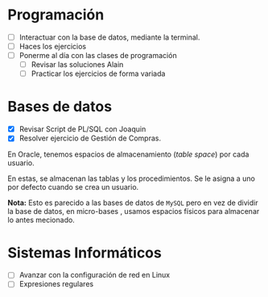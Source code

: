 # Programación

- [ ]  Interactuar con la base de datos, mediante la terminal.
- [ ]  Haces los ejercicios
- [ ]  Ponerme al día con las clases de programación
	- [ ] Revisar las soluciones Alain
	- [ ] Practicar los ejercicios de forma variada

# Bases de datos

- [x]  Revisar Script de PL/SQL con Joaquin
- [x]  Resolver ejercicio de Gestión de Compras.

En Oracle, tenemos espacios de almacenamiento (*table space*) por cada usuario.

En estas, se almacenan las tablas y los procedimientos.
Se le asigna a uno por defecto cuando se crea un usuario.

**Nota:** Esto es parecido a las bases de datos de `MySQL` pero en vez de dividir la base de datos, en micro-bases , usamos espacios físicos para almacenar lo antes mecionado.
# Sistemas Informáticos

- [ ]  Avanzar con la configuración de red en Linux
- [ ]  Expresiones regulares